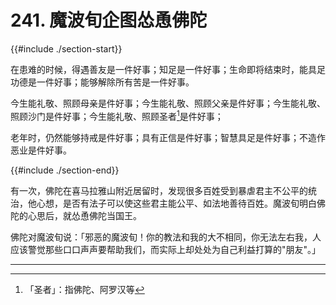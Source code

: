 # 241. 魔波旬企图怂恿佛陀
{{#include ./section-start}}

在患难的时候，得遇善友是一件好事；知足是一件好事；生命即将结束时，能具足功德是一件好事；能够解除所有苦是一件好事。



今生能礼敬、照顾母亲是件好事；今生能礼敬、照顾父亲是件好事；今生能礼敬、照顾沙门是件好事；今生能礼敬、照顾圣者[^1]是件好事；



老年时，仍然能够持戒是件好事；具有正信是件好事；智慧具足是件好事；不造作恶业是件好事。

{{#include ./section-end}}

有一次，佛陀在喜马拉雅山附近居留时，发现很多百姓受到暴虐君主不公平的统治，他心想，是否有法子可以使这些君主能公平、如法地善待百姓。魔波旬明白佛陀的心思后，就怂恿佛陀当国王。

佛陀对魔波旬说：「邪恶的魔波旬！你的教法和我的大不相同，你无法左右我，人应该警觉那些口口声声要帮助我们，而实际上却处处为自己利益打算的"朋友"。」


---



[^1]: 「圣者」：指佛陀、阿罗汉等

